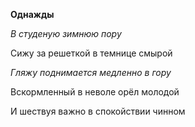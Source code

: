 **Однажды**

_В студеную зимнюю пору_

Сижу за решеткой в темнице смырой

_Гляжу поднимается медленно в гору_

Вскормленный в неволе орёл молодой

И шествуя важно в спокойствии чинном

